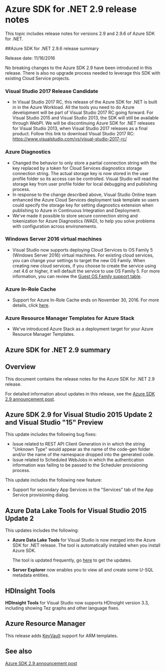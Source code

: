 <properties
    pageTitle="Azure SDK for .NET 2.9 Release Notes"
    description="Azure SDK for .NET 2.9 Release Notes"
    services="app-service\web"
    documentationcenter=".net"
    author="Juliako"
    manager="erikre"
    editor="" />
<tags
    ms.assetid="c83d815b-fc19-4260-821e-7d2a7206dffc"
    ms.service="app-service"
    ms.devlang="multiple"
    ms.topic="article"
    ms.tgt_pltfrm="na"
    ms.workload="integration"
    ms.date="11/16/2016"
    wacn.date=""
    ms.author="juliako;mikhegn" />

# Azure SDK for .NET 2.9 release notes

This topic includes release notes for versions 2.9 and 2.9.6 of Azure SDK for .NET.

##Azure SDK for .NET 2.9.6 release summary

Release date: 11/16/2016
 
No breaking changes to the Azure SDK 2.9 have been introduced in this release. There is also no upgrade process needed to leverage this SDK with existing Cloud Service projects.

### Visual Studio 2017 Release Candidate

- In Visual Studio 2017 RC, this release of the Azure SDK for .NET is built in in the Azure Workload. All the tools you need to do Azure development will be part of Visual Studio 2017 RC going forward. For Visual Studio 2015 and Visual Studio 2013, the SDK will still be available through WebPI. We will be discontinuing Azure SDK for .NET releases for Visual Studio 2013, when Visual Studio 2017 releases as a final product. Follow this link to download Visual Studio 2017 RC: https://www.visualstudio.com/vs/visual-studio-2017-rc/

### Azure Diagnostics

- Changed the behavior to only store a partial connection string with the key replaced by a token for Cloud Services diagnostics storage connection string. The actual storage key is now stored in the user profile folder so its access can be controlled. Visual Studio will read the storage key from user profile folder for local debugging and publishing process. 
- In response to the change described above, Visual Studio Online team enhanced the Azure Cloud Services deployment task template so users could specify the storage key for setting diagnostics extension when publishing to Azure in Continuous Integration and Deployment.
- We've made it possible to store secure connection string and tokenization for Azure Diagnostics (WAD), to help you solve problems with configuration across environements.
 
### Windows Server 2016 virtual machines

- Visual Studio now supports deploying Cloud Services to OS Family 5 (Windows Server 2016) virtual machines. For existing cloud services, you can change your settings to target the new OS Family. When creating new cloud services, if you choose to create the service using .net 4.6 or higher, it will default the service to use OS Family 5.  For more information, you can review the [Guest OS Family support table](/documentation/articles/cloud-services-guestos-update-matrix/).

 
### Azure In-Role Cache 

- Support for Azure In-Role Cache ends on November 30, 2016. For more details, click [here](https://azure.microsoft.com/blog/azure-managed-cache-and-in-role-cache-services-to-be-retired-on-11-30-2016/).

### Azure Resource Manager Templates for Azure Stack

- We've introduced Azure Stack as a deployment target for your Azure Resource Manager Templates.


## Azure SDK for .NET 2.9 summary

## Overview
This document contains the release notes for the Azure SDK for .NET 2.9 release. 

For detailed information about updates in this release, see the [Azure SDK 2.9 announcement post](https://azure.microsoft.com/blog/announcing-visual-studio-azure-tools-and-sdk-2-9/).

## Azure SDK 2.9 for Visual Studio 2015 Update 2 and Visual Studio "15" Preview
This update includes the following bug fixes:

* Issue related to REST API Client Generation in in which the string "Unknown Type" would appear as the name of the code-gen folder and/or the name of the namespace dropped into the generated code.
* Issue related to Scheduled WebJobs in which the authentication information was failing to be passed to the Scheduler provisioning process.

This update includes the following new feature:

* Support for secondary App Services in the "Services" tab of the App Service provisioning dialog. 

## Azure Data Lake Tools for Visual Studio 2015 Update 2
This updates includes the following:

* **Azure Data Lake Tools** for Visual Studio is now merged into the Azure SDK for .NET release. The tool is automatically installed when you install Azure SDK. 
  
    The tool is updated frequently, go [here](http://aka.ms/datalaketool) to get the updates.
- **Server Explorer** now enables you to view all and create some U-SQL metadata entities. 

## HDInsight Tools
**HDInsight Tools** for Visual Studio now supports HDInsight version 3.3, including showing Tez graphs and other language fixes.

## Azure Resource Manager
This release adds [KeyVault](/documentation/articles/resource-manager-keyvault-parameter/) support for ARM templates.

## See also
[Azure SDK 2.9 announcement post](https://azure.microsoft.com/blog/announcing-visual-studio-azure-tools-and-sdk-2-9/)

